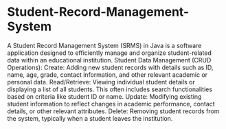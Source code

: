 # Student-Record-Management-System
A Student Record Management System (SRMS) in Java is a software application designed to efficiently manage and organize student-related data within an educational institution.
Student Data Management (CRUD Operations):
Create: Adding new student records with details such as ID, name, age, grade, contact information, and other relevant academic or personal data.
Read/Retrieve: Viewing individual student details or displaying a list of all students. This often includes search functionalities based on criteria like student ID or name.
Update: Modifying existing student information to reflect changes in academic performance, contact details, or other relevant attributes.
Delete: Removing student records from the system, typically when a student leaves the institution.
